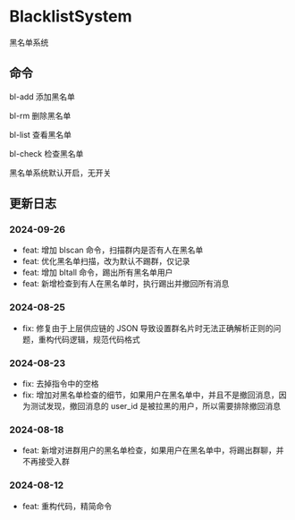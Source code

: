 # BlacklistSystem

黑名单系统

## 命令

bl-add 添加黑名单

bl-rm 删除黑名单

bl-list 查看黑名单

bl-check 检查黑名单

黑名单系统默认开启，无开关

## 更新日志

### 2024-09-26

- feat: 增加 blscan 命令，扫描群内是否有人在黑名单
- feat: 优化黑名单扫描，改为默认不踢群，仅记录
- feat: 增加 bltall 命令，踢出所有黑名单用户
- feat: 新增检查到有人在黑名单时，执行踢出并撤回所有消息

### 2024-08-25

- fix: 修复由于上层供应链的 JSON 导致设置群名片时无法正确解析正则的问题，重构代码逻辑，规范代码格式

### 2024-08-23

- fix: 去掉指令中的空格
- fix: 增加对黑名单检查的细节，如果用户在黑名单中，并且不是撤回消息，因为测试发现，撤回消息的 user_id 是被拉黑的用户，所以需要排除撤回消息

### 2024-08-18

- feat: 新增对进群用户的黑名单检查，如果用户在黑名单中，将踢出群聊，并不再接受入群

### 2024-08-12

- feat: 重构代码，精简命令
